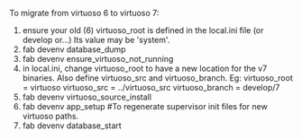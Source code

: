 To migrate from virtuoso 6 to virtuoso 7:

1. ensure your old (6) virtuoso_root is defined in the local.ini file (or develop or...) Its value may be 'system'.
2. fab devenv database_dump
4. fab devenv ensure_virtuoso_not_running
5. in local.ini, change virtuoso_root to have a new location for the v7 binaries. Also define virtuoso_src and virtuoso_branch. Eg:
    virtuoso_root = virtuoso
    virtuoso_src = ../virtuoso_src
    virtuoso_branch = develop/7
3. fab devenv virtuoso_source_install
7. fab devenv app_setup  #To regenerate supervisor init files for new virtuoso paths.
6. fab devenv database_start
